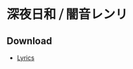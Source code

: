 # 深夜日和 ⧸ 闇音レンリ

## Download

- [Lyrics](https://raw.githubusercontent.com/intsuc/works/main/20221210/lyrics.txt)
